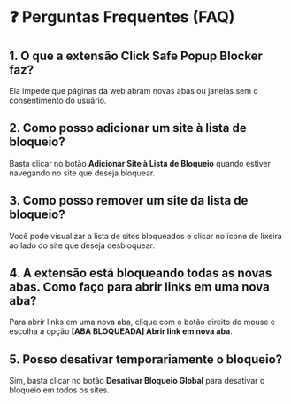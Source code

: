 # ❓ Perguntas Frequentes (FAQ)

## 1. O que a extensão **Click Safe Popup Blocker** faz?

Ela impede que páginas da web abram novas abas ou janelas sem o consentimento do usuário.

## 2. Como posso adicionar um site à lista de bloqueio?

Basta clicar no botão **Adicionar Site à Lista de Bloqueio** quando estiver navegando no site que deseja bloquear.

## 3. Como posso remover um site da lista de bloqueio?

Você pode visualizar a lista de sites bloqueados e clicar no ícone de lixeira ao lado do site que deseja desbloquear.

## 4. A extensão está bloqueando todas as novas abas. Como faço para abrir links em uma nova aba?

Para abrir links em uma nova aba, clique com o botão direito do mouse e escolha a opção **[ABA BLOQUEADA] Abrir link em nova aba**.

## 5. Posso desativar temporariamente o bloqueio?

Sim, basta clicar no botão **Desativar Bloqueio Global** para desativar o bloqueio em todos os sites.
